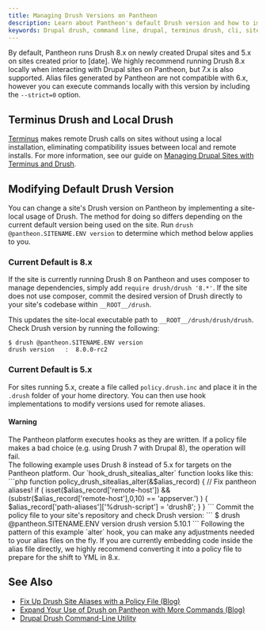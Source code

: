 ```yaml
---
title: Managing Drush Versions on Pantheon
description: Learn about Pantheon's default Drush version and how to implement site-local usage.
keywords: Drupal drush, command line, drupal, terminus drush, cli, site-local drush
---
```

By default, Pantheon runs Drush 8.x on newly created Drupal sites and 5.x on sites created prior to [date]. We highly recommend running Drush 8.x locally when interacting with Drupal sites on Pantheon, but 7.x is also supported. Alias files generated by Pantheon are not compatible with 6.x, however you can execute commands locally with this version by including the `--strict=0` option.
## Terminus Drush and Local Drush
[Terminus](/docs/articles/local/cli/) makes remote Drush calls on sites without using a local installation, eliminating compatibility issues between local and remote installs. For more information, see our guide on [Managing Drupal Sites with Terminus and Drush](/docs/guides/terminus-drupal-site-management/).
## Modifying Default Drush Version
You can change a site's Drush version on Pantheon by implementing a site-local usage of Drush. The method for doing so differs depending on the current default version being used on the site. Run `drush @pantheon.SITENAME.ENV version` to determine which method below applies to you.
### Current Default is 8.x
If the site is currently running Drush 8 on Pantheon and uses composer to manage dependencies, simply add `require drush/drush '8.*'`. If the site does not use composer, commit the desired version of Drush directly to your site's codebase within `__ROOT__/drush`.

This updates the site-local executable path to `__ROOT__/drush/drush/drush`. Check Drush version by running the following:
```
$ drush @pantheon.SITENAME.ENV version
drush version   :  8.0.0-rc2
```
### Current Default is 5.x
For sites running 5.x, create a file called `policy.drush.inc` and place it in the `.drush` folder of your home directory. You can then use hook implementations to modify versions used for remote aliases.
<div class="alert alert-danger">
<h4>Warning</h4>
The Pantheon platform executes hooks as they are written. If a policy file makes a bad choice (e.g. using Drush 7 with Drupal 8), the operation will fail.
</div>
The following example uses Drush 8 instead of 5.x for targets on the Pantheon platform. Our `hook_drush_sitealias_alter` function looks like this:
```php
function policy_drush_sitealias_alter(&$alias_record) {
  // Fix pantheon aliases!
  if ( isset($alias_record['remote-host']) &&
      (substr($alias_record['remote-host'],0,10) == 'appserver.') ) {
    $alias_record['path-aliases']['%drush-script'] = 'drush8';
  }
}
```
Commit the policy file to your site's repository and check Drush version:
```
$ drush @pantheon.SITENAME.ENV version
drush version 5.10.1
```
Following the pattern of this example `alter` hook, you can make any adjustments needed to your alias files on the fly.  If you are currently embedding code inside the alias file directly, we highly recommend converting it into a policy file to prepare for the shift to YML in 8.x.

## See Also
- [Fix Up Drush Site Aliases with a Policy File (Blog)](https://pantheon.io/blog/fix-drush-site-aliases-policy-file)
- [Expand Your Use of Drush on Pantheon with More Commands (Blog)](https://pantheon.io/blog/expand-use-drush-pantheon-more-commands)  
- [Drupal Drush Command-Line Utility](/docs/articles/local/drupal-drush-command-line-utility/)
